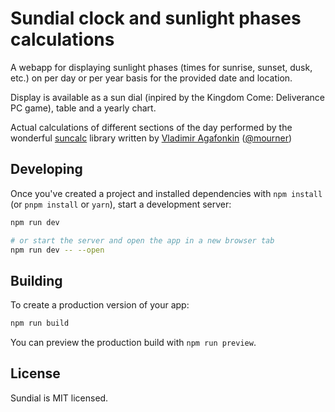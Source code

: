 # Sundial clock and sunlight phases calculations

A webapp for displaying sunlight phases (times for sunrise, sunset, dusk, etc.) 
on per day or per year basis for the provided date and location.

Display is available as a sun dial (inpired by the Kingdom Come: Deliverance PC
game), table and a yearly chart.

Actual calculations of different sections of the day performed by the wonderful
[suncalc](https://github.com/mourner/suncalc) library written by 
[Vladimir Agafonkin](http://agafonkin.com/en) 
([@mourner](https://github.com/mourner))


## Developing

Once you've created a project and installed dependencies with `npm install` (or `pnpm install` or `yarn`), start a development server:

```bash
npm run dev

# or start the server and open the app in a new browser tab
npm run dev -- --open
```

## Building

To create a production version of your app:

```bash
npm run build
```

You can preview the production build with `npm run preview`.

## License
Sundial is MIT licensed.